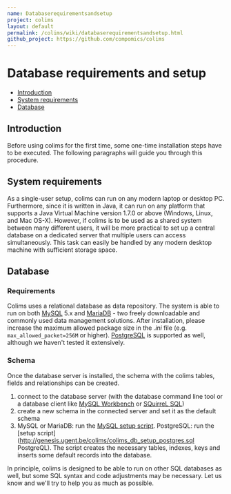 ```yaml
---
name: Databaserequirementsandsetup
project: colims
layout: default
permalink: /colims/wiki/databaserequirementsandsetup.html
github_project: https://github.com/compomics/colims
---
```


# Database requirements and setup 
 
  * [Introduction](#introduction)
  * [System requirements](#system-requirements)
  * [Database](#database)

## Introduction

Before using colims for the first time, some one-time installation steps have to be executed. The following paragraphs will guide you through this procedure.

## System requirements

As a single-user setup, colims can run on any modern laptop or desktop PC. Furthermore, since it is written in Java, it can run on any platform that supports a Java Virtual Machine version 1.7.0 or above (Windows, Linux, and Mac OS-X). However, if colims is to be used as a shared system between many different users, it will be more practical to set up a central database on a dedicated server that multiple users can access simultaneously. This task can easily be handled by any modern desktop machine with sufficient storage space.  

## Database

### Requirements
Colims uses a relational database as data repository. The system is able to run on both [MySQL](http://dev.mysql.com/) 5.x and [MariaDB](https://mariadb.org/en/) - two freely downloadable and commonly used data management solutions. After installation, please increase the maximum allowed package size in the *.ini* file (e.g. `max_allowed_packet=256M` or higher). [PostgreSQL](http://dev.mysql.com/) is supported as well, although we haven't tested it extensively.

### Schema
Once the database server is installed, the schema with the colims tables, fields and relationships can be created.

  1. connect to the database server (with the database command line tool or a database client like [MySQL Workbench](http://www.mysql.com/products/workbench/) or [SQuirreL SQL](http://www.squirrelsql.org/))
  2. create a new schema in the connected server and set it as the default schema
  3. MySQL or MariaDB: run the [MySQL setup script](http://genesis.ugent.be/colims/colims_db_setup.sql). PostgreSQL: run the [setup script](http://genesis.ugent.be/colims/colims_db_setup_postgres.sql PostgreQL). The script creates the necessary tables, indexes, keys and inserts some default records into the database.

In principle, colims is designed to be able to run on other SQL databases as well, but some SQL syntax and code adjustments may be necessary. Let us know and we'll try to help you as much as possible.
